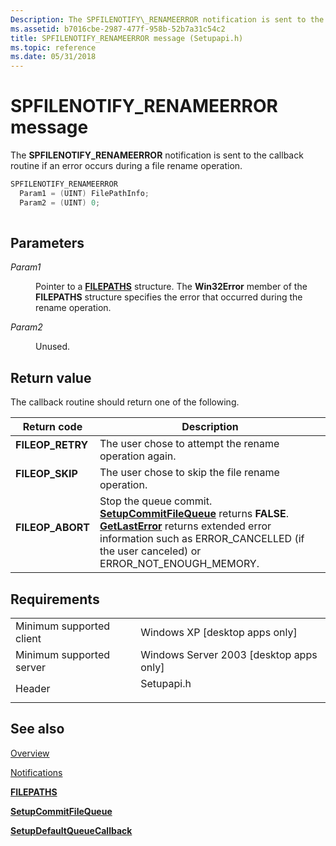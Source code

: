 ```yaml
---
Description: The SPFILENOTIFY\_RENAMEERROR notification is sent to the callback routine if an error occurs during a file rename operation.
ms.assetid: b7016cbe-2987-477f-958b-52b7a31c54c2
title: SPFILENOTIFY_RENAMEERROR message (Setupapi.h)
ms.topic: reference
ms.date: 05/31/2018
---
```


# SPFILENOTIFY\_RENAMEERROR message

The **SPFILENOTIFY\_RENAMEERROR** notification is sent to the callback routine if an error occurs during a file rename operation.


```C++
SPFILENOTIFY_RENAMEERROR
  Param1 = (UINT) FilePathInfo;
  Param2 = (UINT) 0;
            
```



## Parameters

<dl> <dt>

*Param1* 
</dt> <dd>

Pointer to a [**FILEPATHS**](/windows/desktop/api/Setupapi/ns-setupapi-filepaths_a) structure. The **Win32Error** member of the **FILEPATHS** structure specifies the error that occurred during the rename operation.

</dd> <dt>

*Param2* 
</dt> <dd>

Unused.

</dd> </dl>

## Return value

The callback routine should return one of the following.



| Return code                                                                                  | Description                                                                                                                                                                                                                                                       |
|----------------------------------------------------------------------------------------------|-------------------------------------------------------------------------------------------------------------------------------------------------------------------------------------------------------------------------------------------------------------------|
| <dl> <dt>**FILEOP\_RETRY**</dt> </dl> | The user chose to attempt the rename operation again.<br/>                                                                                                                                                                                                  |
| <dl> <dt>**FILEOP\_SKIP**</dt> </dl>  | The user chose to skip the file rename operation.<br/>                                                                                                                                                                                                      |
| <dl> <dt>**FILEOP\_ABORT**</dt> </dl> | Stop the queue commit. [**SetupCommitFileQueue**](/windows/desktop/api/Setupapi/nf-setupapi-setupcommitfilequeuea) returns **FALSE**. [**GetLastError**](/windows/desktop/api/errhandlingapi/nf-errhandlingapi-getlasterror) returns extended error information such as ERROR\_CANCELLED (if the user canceled) or ERROR\_NOT\_ENOUGH\_MEMORY.<br/> |



 

## Requirements



|                                     |                                                                                       |
|-------------------------------------|---------------------------------------------------------------------------------------|
| Minimum supported client<br/> | Windows XP \[desktop apps only\]<br/>                                           |
| Minimum supported server<br/> | Windows Server 2003 \[desktop apps only\]<br/>                                  |
| Header<br/>                   | <dl> <dt>Setupapi.h</dt> </dl> |



## See also

<dl> <dt>

[Overview](overview.md)
</dt> <dt>

[Notifications](notifications.md)
</dt> <dt>

[**FILEPATHS**](/windows/desktop/api/Setupapi/ns-setupapi-filepaths_a)
</dt> <dt>

[**SetupCommitFileQueue**](/windows/desktop/api/Setupapi/nf-setupapi-setupcommitfilequeuea)
</dt> <dt>

[**SetupDefaultQueueCallback**](/windows/desktop/api/Setupapi/nf-setupapi-setupdefaultqueuecallbacka)
</dt> </dl>

 

